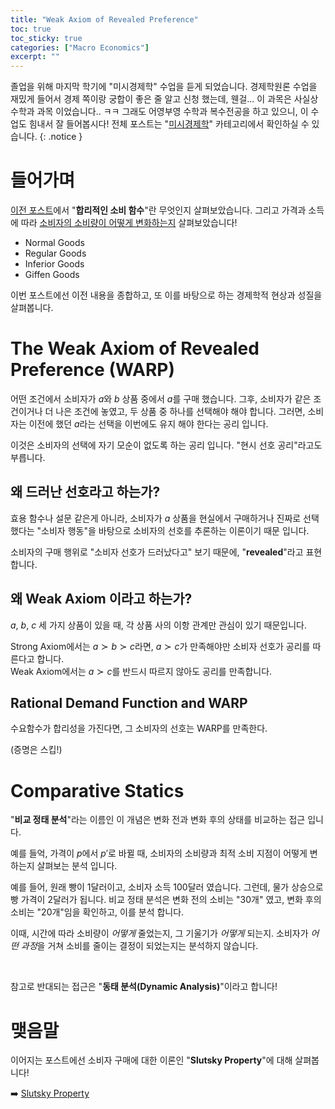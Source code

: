 ```yaml
---
title: "Weak Axiom of Revealed Preference"
toc: true
toc_sticky: true
categories: ["Macro Economics"]
excerpt: ""
---
```


졸업을 위해 마지막 학기에 "미시경제학" 수업을 듣게 되었습니다.
경제학원론 수업을 재밌게 들어서 경제 쪽이랑 궁합이 좋은 줄 알고 신청 했는데, 웬걸... 이 과목은 사실상 수학과 과목 이었습니다.. ㅋㅋ
그래도 어영부영 수학과 복수전공을 하고 있으니, 이 수업도 힘내서 잘 들어봅시다!
전체 포스트는 "[미시경제학](/categories/micro-economics)" 카테고리에서 확인하실 수 있습니다.
{: .notice }

# 들어가며

[이전 포스트](/2025/05/10/rationalizable-demand-function/)에서 "**합리적인 소비 함수**"란 무엇인지 살펴보았습니다.
그리고 가격과 소득에 따라 [소비자의 소비량이 어떻게 변화하는지](/2025/05/11/kind-of-goods/) 살펴보았습니다!

- Normal Goods
- Regular Goods
- Inferior Goods
- Giffen Goods

이번 포스트에선 이전 내용을 종합하고, 또 이를 바탕으로 하는 경제학적 현상과 성질을 살펴봅니다.

# The Weak Axiom of Revealed Preference (WARP)

어떤 조건에서 소비자가 $a$와 $b$ 상품 중에서 $a$를 구매 했습니다. 그후, 소비자가 같은 조건이거나 더 나은 조건에 놓였고, 두 상품 중 하나를 선택해야 해야 합니다.
그러면, 소비자는 이전에 했던 $a$라는 선택을 이번에도 유지 해야 한다는 공리 입니다.

이것은 소비자의 선택에 자기 모순이 없도록 하는 공리 입니다. "현시 선호 공리"라고도 부릅니다.

## 왜 드러난 선호라고 하는가?

효용 함수나 설문 같은게 아니라, 소비자가 $a$ 상품을 현실에서 구매하거나 진짜로 선택 했다는 "소비자 행동"을 바탕으로 소비자의 선호를 추론하는 이론이기 때문 입니다.

소비자의 구매 행위로 "소비자 선호가 드러났다고" 보기 때문에, "**revealed**"라고 표현 합니다.

## 왜 Weak Axiom 이라고 하는가?

$a$, $b$, $c$ 세 가지 상품이 있을 때, 각 상품 사의 이항 관계만 관심이 있기 때문입니다.

Strong Axiom에서는 $a \succ b \succ c$라면, $a \succ c$가 만족해야만 소비자 선호가 공리를 따른다고 합니다.<br/>
Weak Axiom에서는 $a \succ c$를 반드시 따르지 않아도 공리를 만족합니다.

## Rational Demand Function and WARP

<div class="theorem" markdown="1">

수요함수가 합리성을 가진다면, 그 소비자의 선호는 WARP를 만족한다.

</div>

(증명은 스킵!)

# Comparative Statics

"**비교 정태 분석**"라는 이름인 이 개념은 변화 전과 변화 후의 상태를 비교하는 접근 입니다.

예를 들억, 가격이 $p$에서 $p'$로 바뀔 때, 소비자의 소비량과 최적 소비 지점이 어떻게 변하는지 살펴보는 분석 입니다.

예를 들어, 원래 빵이 1달러이고, 소비자 소득 100달러 였습니다. 그런데, 물가 상승으로 빵 가격이 2달러가 됩니다.
비교 정태 분석은 변화 전의 소비는 "30개" 였고, 변화 후의 소비는 "20개"임을 확인하고, 이를 분석 합니다.

이때, 시간에 따라 소비량이 *어떻게* 줄었는지, 그 기울기가 *어떻게* 되는지. 소비자가 *어떤 과정*을 거쳐 소비를 줄이는 결정이 되었는지는 분석하지 않습니다.

<br/>

참고로 반대되는 접근은 "**동태 분석(Dynamic Analysis)**"이라고 합니다!


# 맺음말

이어지는 포스트에선 소비자 구매에 대한 이론인 "**Slutsky Property**"에 대해 살펴봅니다!

➡️ [Slutsky Property](/2025/05/12/slutsky-property/)
